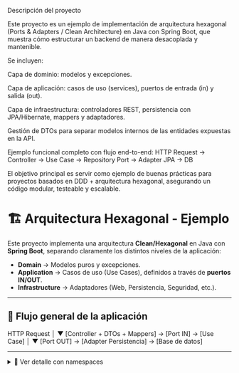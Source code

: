 Descripción del proyecto

Este proyecto es un ejemplo de implementación de arquitectura hexagonal (Ports & Adapters / Clean Architecture) en Java con Spring Boot, que muestra cómo estructurar un backend de manera desacoplada y mantenible.

Se incluyen:

Capa de dominio: modelos y excepciones.

Capa de aplicación: casos de uso (services), puertos de entrada (in) y salida (out).

Capa de infraestructura: controladores REST, persistencia con JPA/Hibernate, mappers y adaptadores.

Gestión de DTOs para separar modelos internos de las entidades expuestas en la API.

Ejemplo funcional completo con flujo end-to-end:
HTTP Request → Controller → Use Case → Repository Port → Adapter JPA → DB

El objetivo principal es servir como ejemplo de buenas prácticas para proyectos basados en DDD + arquitectura hexagonal, asegurando un código modular, testeable y escalable.

# 🏗️ Arquitectura Hexagonal - Ejemplo

Este proyecto implementa una arquitectura **Clean/Hexagonal** en Java con **Spring Boot**, separando claramente los distintos niveles de la aplicación: 

- **Domain** → Modelos puros y excepciones.  
- **Application** → Casos de uso (Use Cases), definidos a través de **puertos IN/OUT**.  
- **Infrastructure** → Adaptadores (Web, Persistencia, Seguridad, etc.).  

---

## 🔄 Flujo general de la aplicación

HTTP Request
│
▼
[Controller + DTOs + Mappers] → [Port IN] → [Use Case]
│
▼
[Port OUT] → [Adapter Persistencia] → [Base de datos]


---

<details>
  <summary>📂 Ver detalle con namespaces</summary>

```text

HTTP Request
   │
   ▼
┌─────────────────────────────────────────────────────────────────────────────────────┐
│ Adapter de entrada (Infra / Web)                                                    │
│ com.app.hexagonal.infrastructure.web.controller.ProductController                   │
│   - Recibe DTO: ProductModelRequestDto                                              │
│   - Usa mapper web:                                                                 │
│     com.app.hexagonal.infrastructure.web.convert.mapper.ProductModelDtoConvertMapper│
│     (RequestDto → Domain Model / ResponseDto ← Domain Model)                        │
└───────────────┬─────────────────────────────────────────────────────────────────────┘
                │ llama a puerto de entrada (IN)
                ▼
┌─────────────────────────────────────────────────────────────┐
│ Puerto de entrada (Application / Port IN)                   │
│ com.app.hexagonal.application.port.in.IProductService       │
│   - Define los casos de uso expuestos                       │
└───────────────┬─────────────────────────────────────────────┘
                │ implementado por
                ▼
┌────────────────────────────────────────────────────────────────────┐
│ Caso de uso (Application / Service Impl)                           │
│ com.app.hexagonal.application.port.service.impl.ProductServiceImpl │
│   - Lógica de negocio                                              │
│   - Depende de puerto de salida (OUT)                              │
└───────────────┬────────────────────────────────────────────────────┘
                │ llama a puerto de salida (OUT)
                ▼
┌──────────────────────────────────────────────────────────────┐
│ Puerto de salida (Application / Port OUT)                    │
│ com.app.hexagonal.application.port.out.IProductRepositoryPort│
│   - Abstracción de persistencia (opera con Domain Model)     │
└───────────────┬──────────────────────────────────────────────┘
                │ implementado por
                ▼
┌───────────────────────────────────────────────────────────────────────────────────────────────────┐
│ Adapter de salida (Infra / Persistence / Adapter)                                                 │
│ com.app.hexagonal.infrastructure.persistence.adapter.ProductRepositoryAdapter                     │
│   - Implementa IProductRepositoryPort                                                             │
│   - Usa mapper de persistencia:                                                                   │
│     com.app.hexagonal.infrastructure.persistence.convert.mapper.ProductEntityToModelConvertMapper │
│     (Domain Model ↔ JPA Entity)                                                                   │
│   - Usa DAO JPA:                                                                                  │
│     com.app.hexagonal.infrastructure.persistence.dao.IProductDao                                  │
│   - Entidad JPA:                                                                                  │
│     com.app.hexagonal.infrastructure.persistence.entity.ProductEntity                             │
└───────────────────────────────────────────────────────────────────────────────────────────────────┘
                │
                ▼
             Base de datos
</details> ```






